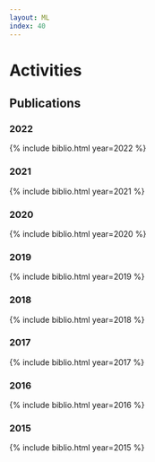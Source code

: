 ```yaml
---
layout: ML
index: 40
---
```


# Activities

## Publications

### 2022

{% include biblio.html year=2022 %}

### 2021

{% include biblio.html year=2021 %}

### 2020

{% include biblio.html year=2020 %}

### 2019

{% include biblio.html year=2019 %}

### 2018

{% include biblio.html year=2018 %}

### 2017

{% include biblio.html year=2017 %}

### 2016

{% include biblio.html year=2016 %}

### 2015

{% include biblio.html year=2015 %}

